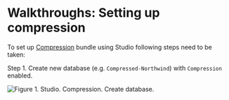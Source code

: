 # Walkthroughs: Setting up compression

To set up [Compression](../../server/bundles/compression) bundle using Studio following steps need to be taken:

Step 1. Create new database (e.g. `Compressed-Northwind`) with `Compression` enabled.

![Figure 1. Studio. Compression. Create database.](images/compression-1.png)  
